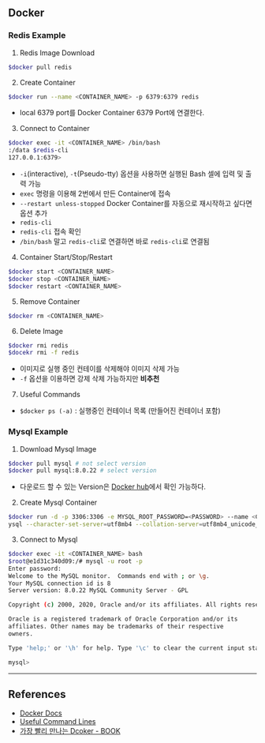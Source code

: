 ## Docker 

### Redis Example
1. Redis Image Download
```bash
$docker pull redis
```

2. Create Container
```bash
$docker run --name <CONTAINER_NAME> -p 6379:6379 redis
```
- local 6379 port를 Docker Container 6379 Port에 연결한다.



3. Connect to Container
```bash
$docker exec -it <CONTAINER_NAME> /bin/bash
:/data $redis-cli
127.0.0.1:6379>
```
- `-i`(interactive), `-t`(Pseudo-tty) 옵션을 사용하면 실행된 Bash 셀에 입력 및 출력 가능
- `exec` 명령을 이용해 2번에서 만든 Container에 접속
- `--restart unless-stopped` Docker Container를 자동으로 재시작하고 싶다면 옵션 추가
- `redis-cli`
- `redis-cli` 접속 확인
- `/bin/bash` 말고 `redis-cli`로 연결하면 바로 `redis-cli`로 연결됨

4. Container Start/Stop/Restart
```bash
$docker start <CONTAINER_NAME>
$docker stop <CONTAINER_NAME>
$docker restart <CONTAINER_NAME>
```

5. Remove Container
```bash
$docker rm <CONTAINER_NAME>
```

6. Delete Image
```bash
$docker rmi redis
$docekr rmi -f redis
```
- 이미지로 실행 중인 컨테이를 삭제해야 이미지 삭제 가능
- `-f` 옵션을 이용하면 강제 삭제 가능하지만 **비추천**


7. Useful Commands
- `$docker ps (-a)` : 실행중인 컨테이너 목록 (만들어진 컨테이너 포함)



### Mysql Example

1. Download Mysql Image
```bash
$docker pull mysql # not select version
$docker pull mysql:8.0.22 # select version
```
- 다운로드 할 수 있는 Version은 [Docker hub](https://hub.docker.com/_/mysql/?tab=tags)에서 확인 가능하다.


2. Create Mysql Container

```bash
$docker run -d -p 3306:3306 -e MYSQL_ROOT_PASSWORD=<PASSWORD> --name <CONTAINER_NAME> m
ysql --character-set-server=utf8mb4 --collation-server=utf8mb4_unicode_ci
```

3. Connect to Mysql
```bash
$docker exec -it <CONTAINER_NAME> bash
$root@e1d31c340d09:/# mysql -u root -p
Enter password:
Welcome to the MySQL monitor.  Commands end with ; or \g.
Your MySQL connection id is 8
Server version: 8.0.22 MySQL Community Server - GPL

Copyright (c) 2000, 2020, Oracle and/or its affiliates. All rights reserved.

Oracle is a registered trademark of Oracle Corporation and/or its
affiliates. Other names may be trademarks of their respective
owners.

Type 'help;' or '\h' for help. Type '\c' to clear the current input statement.

mysql>
```

---
## References
- [Docker Docs](https://docs.docker.com/)
- [Useful Command Lines](https://www.daleseo.com/docker-containers/)
- [가장 빨리 만나는 Dcoker - BOOK](http://pyrasis.com/docker.html)